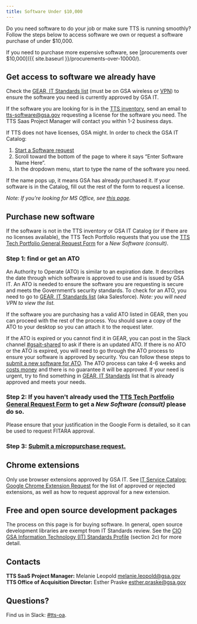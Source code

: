 ```yaml
---
title: Software Under $10,000
---
```


Do you need software to do your job or make sure TTS is running smoothly? Follow the steps below to access software we own or request a software purchase of under $10,000.

If you need to purchase more expensive software, see [procurements over $10,000]({{ site.baseurl }}/procurements-over-10000/).

## Get access to software we already have

Check the [GEAR, IT Standards list](https://ea.gsa.gov/#!/applications) (must be on GSA wireless or [VPN]({{site.baseurl}}/vmware-horizon/#logging-into-vmware-horizon)) to ensure the software you need is currently approved by GSA IT.

If the software you are looking for is in the [TTS inventory](https://docs.google.com/spreadsheets/d/12pfcEIEXaJTjIKex-3wnI89erIvgKf9B_XpGkDl6qsM/edit#gid=0), send an email to [tts-software@gsa.gov](mailto:tts-software@gsa.gov) requesting a license for the software you need. The TTS Saas Project Manager will contact you within 1-2 business days.

If TTS does not have licenses, GSA might. In order to check the GSA IT Catalog:

1. [Start a Software request](https://gsa.servicenowservices.com/sp/?id=sc_cat_item&sys_id=1bfdfdca78d3a400ce3ddff91a64940b)
1. Scroll toward the bottom of the page to where it says “Enter Software Name Here”.
1. In the dropdown menu, start to type the name of the software you need.

If the name pops up, it means GSA has already purchased it. If your software is in the Catalog, fill out the rest of the form to request a license.

_Note: If you're looking for MS Office, see [this page]({{site.baseurl}}/office/)._

## Purchase new software

If the software is not in the TTS inventory or GSA IT Catalog (or if there are no licenses available), the TTS Tech Portfolio requests that you use the [TTS Tech Portfolio General Request Form](https://forms.gle/wPrCXJqDgaksXRwV8) for a _New Software (consult)_.

### Step 1: find or get an ATO

An Authority to Operate (ATO) is similar to an expiration date. It describes the date through which software is approved to use and is issued by GSA IT. An ATO is needed to ensure the software you are requesting is secure and meets the Government’s security standards. To check for an ATO, you need to go to [GEAR, IT Standards list](https://ea.gsa.gov/#!/itstandards) (aka Salesforce). _Note: you will need VPN to view the list._

If the software you are purchasing has a valid ATO listed in GEAR, then you can proceed with the rest of the process. You should save a copy of the ATO to your desktop so you can attach it to the request later.

If the ATO is expired or you cannot find it in GEAR, you can post in the Slack channel [#gsait-shared](https://gsa-tts.slack.com/messages/gsait-shared/) to ask if there is an updated ATO. If there is no ATO or the ATO is expired, you will need to go through the ATO process to ensure your software is approved by security. You can follow these steps to [submit a new software for ATO](https://insite.gsa.gov/topics/information-technology/do-it-yourself-self-help/software-and-applications/software-downloads-and-requests/it-standards). The ATO process can take 4-6 weeks and [costs money](https://docs.google.com/spreadsheets/d/1PokRIGaGl04sxMxEHGwMIRaJDx4OPEXpJ7g69ekDdz8/edit#gid=1451563242z) and there is no guarantee it will be approved. If your need is urgent, try to find something in [GEAR, IT Standards](https://ea.gsa.gov/#!/itstandards) list that is already approved and meets your needs.

### Step 2: If you haven't already used the [TTS Tech Portfolio General Request Form](https://forms.gle/wPrCXJqDgaksXRwV8) to get a _New Software (consult)_ please do so.

Please ensure that your justification in the Google Form is detailed, so it can be used to request FITARA approval.

### Step 3: [Submit a micropurchase request.]({{site.baseurl}}/purchase-requests/)

## Chrome extensions

Only use browser extensions approved by GSA IT. See [IT Service Catalog: Google Chrome Extension Request](https://insite.gsa.gov/topics/information-technology/assistance-and-help-desks/service-catalog/it-service-catalog-google-chrome-extension-request?term=google%20extensions) for the list of approved or rejected extensions, as well as how to request approval for a new extension.

## Free and open source development packages

The process on this page is for buying software. In general, open source development libraries are exempt from IT Standards review. See the [CIO GSA Information Technology (IT) Standards Profile](https://www.gsa.gov/directives-library/gsa-information-technology-it-standards-profile-21601f-chge-2-cio) (section 2c) for more detail.

## Contacts

**TTS SaaS Project Manager:** Melanie Leopold [melanie.leopold@gsa.gov](mailto:melanie.leopold@gsa.gov)
**TTS Office of Acquisition Director:** Esther Praske [esther.praske@gsa.gov](mailto:esther.praske@gsa.gov)

## Questions?

Find us in Slack: [#tts-oa](https://gsa-tts.slack.com/messages/tts-oa/).
